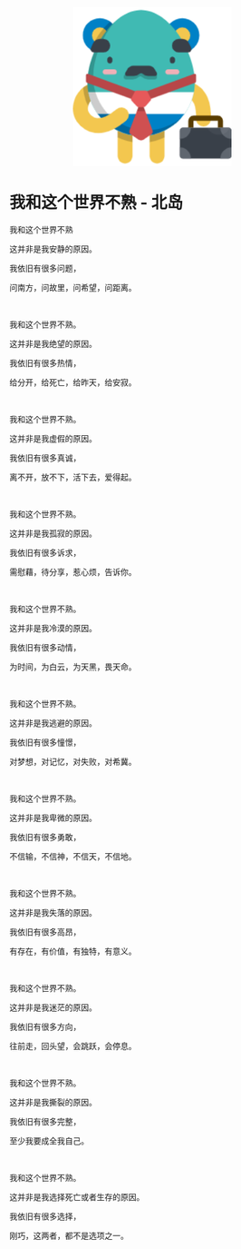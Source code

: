 <p align="center">
    <img width="280px" src="image/8040/q1.png" >
</p>

# 我和这个世界不熟 - 北岛



我和这个世界不熟

这并非是我安静的原因。

我依旧有很多问题，

问南方，问故里，问希望，问距离。

<br/>

我和这个世界不熟。

这并非是我绝望的原因。

我依旧有很多热情，

给分开，给死亡，给昨天，给安寂。

<br/>

我和这个世界不熟。

这并非是我虚假的原因。

我依旧有很多真诚，

离不开，放不下，活下去，爱得起。

<br/>

我和这个世界不熟。

这并非是我孤寂的原因。

我依旧有很多诉求，

需慰藉，待分享，惹心烦，告诉你。

<br/>

我和这个世界不熟。

这并非是我冷漠的原因。

我依旧有很多动情，

为时间，为白云，为天黑，畏天命。

<br/>

我和这个世界不熟。

这并非是我逃避的原因。

我依旧有很多憧憬，

对梦想，对记忆，对失败，对希冀。

<br/>

我和这个世界不熟。

这并非是我卑微的原因。

我依旧有很多勇敢，

不信输，不信神，不信天，不信地。

<br/>

我和这个世界不熟。

这并非是我失落的原因。

我依旧有很多高昂，

有存在，有价值，有独特，有意义。

<br/>

我和这个世界不熟。

这并非是我迷茫的原因。

我依旧有很多方向，

往前走，回头望，会跳跃，会停息。

<br/>

我和这个世界不熟。

这并非是我撕裂的原因。

我依旧有很多完整，

至少我要成全我自己。

<br/>

我和这个世界不熟。

这并非是我选择死亡或者生存的原因。

我依旧有很多选择，

刚巧，这两者，都不是选项之一。
